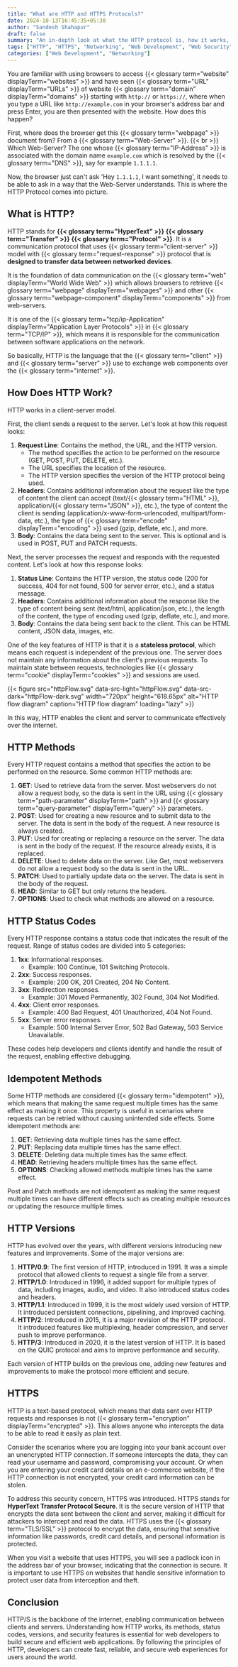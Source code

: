 ```yaml
---
title: "What are HTTP and HTTPS Protocols?"
date: 2024-10-13T16:45:35+05:30
author: "Sandesh Shahapur"
draft: false
summary: "An in-depth look at what the HTTP protocol is, how it works, its methods, status codes, versions, and security features. Learn how HTTP enables communication between clients and servers over the internet."
tags: ["HTTP", "HTTPS", "Networking", "Web Development", "Web Security"]
categories: ["Web Development", "Networking"]
---
```


You are familiar with using browsers to access {{< glossary term="website" displayTerm="websites" >}} and have seen {{< glossary term="URL" displayTerm="URLs" >}} of website {{< glossary term="domain" displayTerm="domains" >}} starting with `http://` or `https://`, where when you type a URL like `http://example.com` in your browser's address bar and press Enter, you are then presented with the website. How does this happen?

First, where does the browser get this {{< glossary term="webpage" >}} document from? From a {{< glossary term="Web-Server" >}}.
{{< br >}}
Which Web-Server? The one whose {{< glossary term="IP-Address" >}} is associated with the domain name `example.com` which is resolved by the {{< glossary term="DNS" >}}, say for example `1.1.1.1`.

Now, the browser just can't ask 'Hey `1.1.1.1`, I want something', it needs to be able to ask in a way that the Web-Server understands. This is where the HTTP Protocol comes into picture.

## What is HTTP?

HTTP stands for **{{< glossary term="HyperText" >}} {{< glossary term="Transfer" >}} {{< glossary term="Protocol" >}}**. It is a communication protocol that uses {{< glossary term="client-server" >}} model with {{< glossary term="request-response" >}} protocol that is **designed to transfer data between networked devices**.

 It is the foundation of data communication on the {{< glossary term="web" displayTerm="World Wide Web" >}} which allows browsers to retrieve {{< glossary term="webpage" displayTerm="webpages" >}} and other {{< glossary term="webpage-component" displayTerm="components" >}} from web-servers.

It is one of the {{< glossary term="tcp/ip-Application" displayTerm="Application Layer Protocols" >}} in {{< glossary term="TCP/IP" >}}, which means it is responsible for the communication between software applications on the network.

So basically, HTTP is the language that the {{< glossary term="client" >}} and {{< glossary term="server" >}} use to exchange web components over the {{< glossary term="internet" >}}.

## How Does HTTP Work?

HTTP works in a client-server model.

First, the client sends a request to the server. Let's look at how this request looks:

1. **Request Line**: Contains the method, the URL, and the HTTP version.
    - The method specifies the action to be performed on the resource (GET, POST, PUT, DELETE, etc.).
    - The URL specifies the location of the resource.
    - The HTTP version specifies the version of the HTTP protocol being used.
2. **Headers**: Contains additional information about the request like the type of content the client can accept (text/{{< glossary term="HTML" >}}, application/{{< glossary term="JSON" >}}, etc.), the type of content the client is sending (application/x-www-form-urlencoded, multipart/form-data, etc.), the type of {{< glossary term="encode" displayTerm="encoding" >}} used (gzip, deflate, etc.), and more.
3. **Body**: Contains the data being sent to the server. This is optional and is used in POST, PUT and PATCH requests.

Next, the server processes the request and responds with the requested content. Let's look at how this response looks:

1. **Status Line**: Contains the HTTP version, the status code (200 for success, 404 for not found, 500 for server error, etc.), and a status message.
2. **Headers**: Contains additional information about the response like the type of content being sent (text/html, application/json, etc.), the length of the content, the type of encoding used (gzip, deflate, etc.), and more.
3. **Body**: Contains the data being sent back to the client. This can be HTML content, JSON data, images, etc.

One of the key features of HTTP is that it is a **stateless protocol**, which means each request is independent of the previous one. The server does not maintain any information about the client's previous requests. To maintain state between requests, technologies like {{< glossary term="cookie" displayTerm="cookies" >}} and sessions are used.

{{< figure src="httpFlow.svg" data-src-light="httpFlow.svg" data-src-dark="httpFlow-dark.svg" width="720px" height="618.65px" alt="HTTP flow diagram" caption="HTTP flow diagram" loading="lazy" >}}

In this way, HTTP enables the client and server to communicate effectively over the internet.

## HTTP Methods

Every HTTP request contains a method that specifies the action to be performed on the resource. Some common HTTP methods are:

1. **GET**: Used to retrieve data from the server. Most webservers do not allow a request body, so the data is sent in the URL using {{< glossary term="path-parameter" displayTerm="path" >}} and {{< glossary term="query-parameter" displayTerm="query" >}} parameters.
2. **POST**: Used for creating a new resource and to submit data to the server. The data is sent in the body of the request. A new resource is always created.
3. **PUT**: Used for creating or replacing a resource on the server. The data is sent in the body of the request. If the resource already exists, it is replaced.
4. **DELETE**: Used to delete data on the server. Like Get, most webservers do not allow a request body so the data is sent in the URL.
5. **PATCH**: Used to partially update data on the server. The data is sent in the body of the request.
6. **HEAD**: Similar to GET but only returns the headers.
7. **OPTIONS**: Used to check what methods are allowed on a resource.

## HTTP Status Codes

Every HTTP response contains a status code that indicates the result of the request. Range of status codes are divided into 5 categories:

1. **1xx**: Informational responses.
    - Example: 100 Continue, 101 Switching Protocols.
2. **2xx**: Success responses.
    - Example: 200 OK, 201 Created, 204 No Content.
3. **3xx**: Redirection responses.
    - Example: 301 Moved Permanently, 302 Found, 304 Not Modified.
4. **4xx**: Client error responses.
    - Example: 400 Bad Request, 401 Unauthorized, 404 Not Found.
5. **5xx**: Server error responses.
    - Example: 500 Internal Server Error, 502 Bad Gateway, 503 Service Unavailable.

These codes help developers and clients identify and handle the result of the request, enabling effective debugging.

## Idempotent Methods

Some HTTP methods are considered {{< glossary term="idempotent" >}}, which means that making the same request multiple times has the same effect as making it once. This property is useful in scenarios where requests can be retried without causing unintended side effects. Some idempotent methods are:

1. **GET**: Retrieving data multiple times has the same effect.
2. **PUT**: Replacing data multiple times has the same effect.
3. **DELETE**: Deleting data multiple times has the same effect.
4. **HEAD**: Retrieving headers multiple times has the same effect.
5. **OPTIONS**: Checking allowed methods multiple times has the same effect.

Post and Patch methods are not idempotent as making the same request multiple times can have different effects such as creating multiple resources or updating the resource multiple times.

## HTTP Versions

HTTP has evolved over the years, with different versions introducing new features and improvements. Some of the major versions are:

1. **HTTP/0.9**: The first version of HTTP, introduced in 1991. It was a simple protocol that allowed clients to request a single file from a server.
2. **HTTP/1.0**: Introduced in 1996, it added support for multiple types of data, including images, audio, and video. It also introduced status codes and headers.
3. **HTTP/1.1**: Introduced in 1999, it is the most widely used version of HTTP. It introduced persistent connections, pipelining, and improved caching.
4. **HTTP/2**: Introduced in 2015, it is a major revision of the HTTP protocol. It introduced features like multiplexing, header compression, and server push to improve performance.
5. **HTTP/3**: Introduced in 2020, it is the latest version of HTTP. It is based on the QUIC protocol and aims to improve performance and security.

Each version of HTTP builds on the previous one, adding new features and improvements to make the protocol more efficient and secure.

## HTTPS

HTTP is a text-based protocol, which means that data sent over HTTP requests and responses is not {{< glossary term="encryption" displayTerm="encrypted" >}}. This allows anyone who intercepts the data to be able to read it easily as plain text.

Consider the scenarios where you are logging into your bank account over an unencrypted HTTP connection. If someone intercepts the data, they can read your username and password, compromising your account. Or when you are entering your credit card details on an e-commerce website, if the HTTP connection is not encrypted, your credit card information can be stolen.

To address this security concern, HTTPS was introduced. HTTPS stands for **HyperText Transfer Protocol Secure**. It is the secure version of HTTP that encrypts the data sent between the client and server, making it difficult for attackers to intercept and read the data. HTTPS uses the {{< glossary term="TLS/SSL" >}} protocol to encrypt the data, ensuring that sensitive information like passwords, credit card details, and personal information is protected.

When you visit a website that uses HTTPS, you will see a padlock icon in the address bar of your browser, indicating that the connection is secure. It is important to use HTTPS on websites that handle sensitive information to protect user data from interception and theft.

## Conclusion

HTTP/S is the backbone of the internet, enabling communication between clients and servers. Understanding how HTTP works, its methods, status codes, versions, and security features is essential for web developers to build secure and efficient web applications. By following the principles of HTTP, developers can create fast, reliable, and secure web experiences for users around the world.
